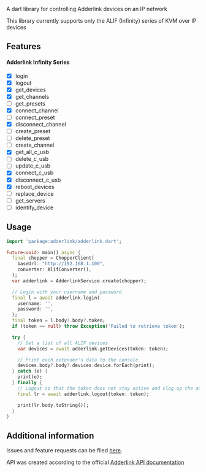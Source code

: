 A dart library for controlling Adderlink devices on an IP network

This library currently supports only the ALIF (Infinity) series of KVM over IP devices

## Features

#### Adderlink Infinity Series
- [x] login
- [x] logout
- [x] get_devices
- [x] get_channels
- [ ] get_presets
- [x] connect_channel
- [ ] connect_preset
- [x] disconnect_channel
- [ ] create_preset
- [ ] delete_preset
- [ ] create_channel
- [x] get_all_c_usb
- [ ] delete_c_usb
- [ ] update_c_usb
- [x] connect_c_usb
- [x] disconnect_c_usb
- [x] reboot_devices
- [ ] replace_device
- [ ] get_servers
- [ ] identify_device

## Usage

```dart
import 'package:adderlink/adderlink.dart';

Future<void> main() async {
  final chopper = ChopperClient(
    baseUrl: "http://192.168.1.100",
    converter: AlifConverter(),
  );
  var adderlink = AdderlinkService.create(chopper);

  // Login with your username and password
  final l = await adderlink.login(
    username: '',
    password: '',
  );
  final token = l.body?.body?.token;
  if (token == null) throw Exception('Failed to retrieve token');

  try {
    // Get a list of all ALIF devices
    var devices = await adderlink.getDevices(token: token);

    // Print each extender's data to the console
    devices.body?.body?.devices.device.forEach(print);
  } catch (e) {
    print(e);
  } finally {
    // Logout so that the token does not stay active and clog up the auth buffer
    final lr = await adderlink.logout(token: token);

    print(lr.body.toString());
  }
}

```

## Additional information

Issues and feature requests can be filed [here][2].

API was created according to the official [Adderlink API documentation][3]

[1]: https://pub.dev/packages/adderlink
[2]: https://github.com/point-source/adderlink/issues
[3]: https://support.adder.com/tiki/tiki-index.php

